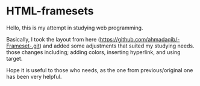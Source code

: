 # HTML-framesets
Hello, this is my attempt in studying web programming.

Basically, I took the layout from here (https://github.com/ahmadaqib/-Frameset-.git) 
and added some adjustments that suited my studying needs.
those changes including; adding colors, inserting hyperlink, and using target.

Hope it is useful to those who needs, as the one from previous/original one has been very helpful.
